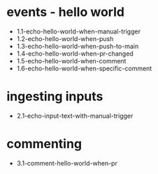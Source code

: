# events - hello world

- 1.1-echo-hello-world-when-manual-trigger
- 1.2-echo-hello-world-when-push
- 1.3-echo-hello-world-when-push-to-main
- 1.4-echo-hello-world-when-pr-changed
- 1.5-echo-hello-world-when-comment
- 1.6-echo-hello-world-when-specific-comment

# ingesting inputs

- 2.1-echo-input-text-with-manual-trigger

# commenting

- 3.1-comment-hello-world-when-pr
